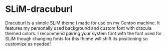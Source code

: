 # SLiM-dracuburl
Dracuburl is a simple SLiM theme I made for use on my Gentoo machine. It features my personally used background and custom font with dracula themed colors. I recommend pairing your system font with the font used for SLiM though changing fonts for this theme will shift its positioning so customize as needed!
